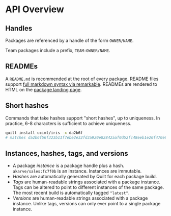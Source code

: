 # API Overview

## Handles
Packages are referenced by a handle of the form `OWNER/NAME`. 

Team packages include a prefix, `TEAM:OWNER/NAME`.

## READMEs

A `README.md` is recommended at the root of every package.
README files support [full markdown syntax via remarkable](https://jonschlinkert.github.io/remarkable/demo/).
READMEs are rendered to HTML on the [package landing page](https://quiltdata.com/package/danWebster/sgRNAs).


## Short hashes
Commands that take hashes support "short hashes", up to uniqueness. In practice, 6-8 characters is sufficient to achieve uniqueness.

```sh
quilt install uciml/iris -x da2b6f
# matches da2b6f56f323b11f7ebe2e32fd3a920e82842aaf0d52fc48eeb1e20f470e66c7
```

## Instances, hashes, tags, and versions

* A package _instance_ is a package handle plus a hash. `akarve/sales:fc7f0b` is an instance. Instances are immutable.
* _Hashes_ are automatically generated by Quilt for each package build.
* _Tags_ are human-readable strings associated with a package instance. Tags can be altered to point to different instances of the same package. The most recent build is automatically tagged `"latest"`.
* _Versions_ are human-readable strings associated with a package instance. Unlike tags, versions can only ever point to a single package instance.
